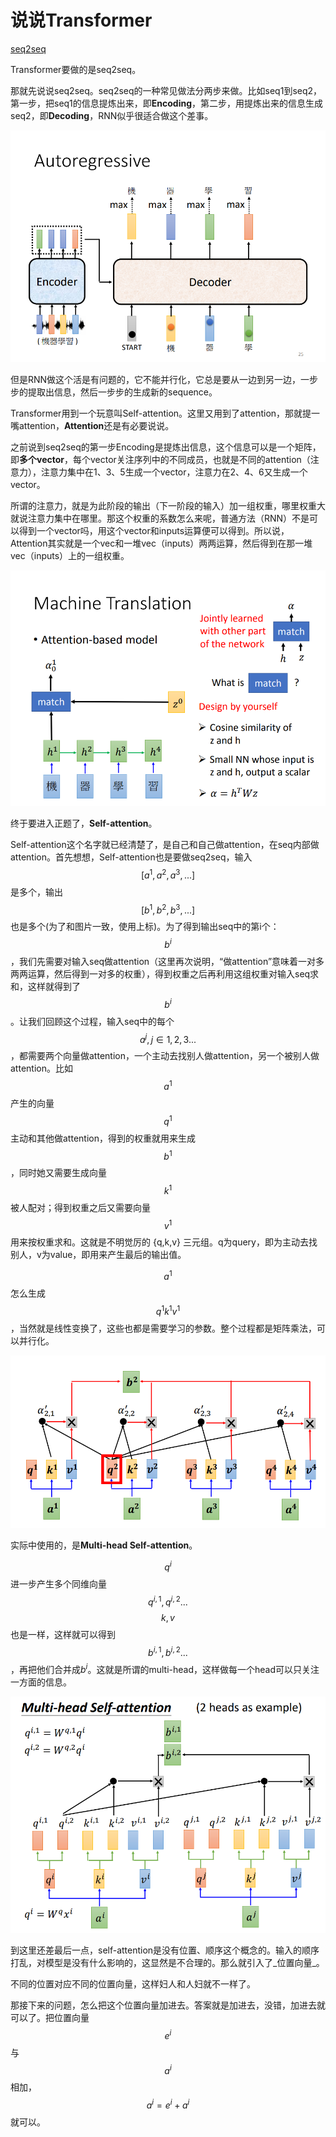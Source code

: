 # 说说Transformer

[seq2seq](https://speech.ee.ntu.edu.tw/\~hylee/ml/ml2021-course-data/seq2seq\_v9.pdf)

Transformer要做的是seq2seq。

那就先说说seq2seq。seq2seq的一种常见做法分两步来做。比如seq1到seq2，第一步，把seq1的信息提炼出来，即**Encoding**，第二步，用提炼出来的信息生成seq2，即**Decoding**，RNN似乎很适合做这个差事。

![](.gitbook/assets/qi-ye-wei-xin-jie-tu-20210510114314.png)

但是RNN做这个活是有问题的，它不能并行化，它总是要从一边到另一边，一步步的提取出信息，然后一步步的生成新的sequence。

Transformer用到一个玩意叫Self-attention。这里又用到了attention，那就提一嘴attention，**Attention**还是有必要说说。

之前说到seq2seq的第一步Encoding是提炼出信息，这个信息可以是一个矩阵，即**多个vector**，每个vector关注序列中的不同成员，也就是不同的attention（注意力），注意力集中在1、3、5生成一个vector，注意力在2、4、6又生成一个vector。

所谓的注意力，就是为此阶段的输出（下一阶段的输入）加一组权重，哪里权重大就说注意力集中在哪里。那这个权重的系数怎么来呢，普通方法（RNN）不是可以得到一个vector吗，用这个vector和inputs运算便可以得到。所以说，Attention其实就是一个vec和一堆vec（inputs）两两运算，然后得到在那一堆vec（inputs）上的一组权重。

![](.gitbook/assets/qi-ye-wei-xin-jie-tu-20210510111406.png)

终于要进入正题了，**Self-attention**。

Self-attention这个名字就已经清楚了，是自己和自己做attention，在seq内部做attention。首先想想，Self-attention也是要做seq2seq，输入 $$[a^1,a^2,a^3,...]$$ 是多个，输出$$[b^1,b^2,b^3,...]$$也是多个(为了和图片一致，使用上标)。为了得到输出seq中的第i个：$$b^i$$，我们先需要对输入seq做attention（这里再次说明，“做attention”意味着一对多两两运算，然后得到一对多的权重），得到权重之后再利用这组权重对输入seq求和，这样就得到了$$b^i$$。让我们回顾这个过程，输入seq中的每个$$a^j,j\in{1,2,3...}$$，都需要两个向量做attention，一个主动去找别人做attention，另一个被别人做attention。比如$$a^1$$产生的向量$$q^1$$主动和其他做attention，得到的权重就用来生成$$b^1$$ ，同时她又需要生成向量$$k^1$$被人配对；得到权重之后又需要向量$$v^1$$用来按权重求和。这就是不明觉厉的 {q,k,v} 三元组。q为query，即为主动去找别人，v为value，即用来产生最后的输出值。

$$a^1$$怎么生成$$q^1 k^1 v^1$$，当然就是线性变换了，这些也都是需要学习的参数。整个过程都是矩阵乘法，可以并行化。

![Self-attentions](.gitbook/assets/self-attention.png)

实际中使用的，是**Multi-head Self-attention**。

$$q^i$$进一步产生多个同维向量$$q^{i,1},q^{i,2}...$$ $$k,v$$也是一样，这样就可以得到$$b^{i,1},b^{i,2}...$$，再把他们合并成$b^i$。这就是所谓的multi-head，这样做每一个head可以只关注一方面的信息。

![Multi-head Self-attention](.gitbook/assets/multi-head-self-attention.png)

到这里还差最后一点，self-attention是没有位置、顺序这个概念的。输入的顺序打乱，对模型是没有什么影响的，这显然是不合理的。那么就引入了_位置向量_。

不同的位置对应不同的位置向量，这样妇人和人妇就不一样了。

那接下来的问题，怎么把这个位置向量加进去。答案就是加进去，没错，加进去就可以了。把位置向量$$e^i$$与$$a^i$$相加，$$a^i=e^i+a^i$$就可以。
